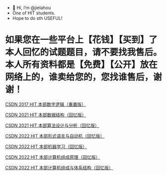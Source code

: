 - 👋 Hi, I’m @jielahou
- One of HIT students.
- Hope to do sth USEFUL!

# 如果您在一些平台上【花钱】【买到】了本人回忆的试题题目，请不要找我售后。本人所有资料都是【免费】【公开】放在网络上的，谁卖给您的，您找谁售后，谢谢！

[CSDN 2017 HIT 本部数字逻辑（重置版）](https://blog.csdn.net/weixin_52027058/article/details/127412113)

[CSDN 2021 HIT 本部数据结构（回忆版）](https://blog.csdn.net/weixin_52027058/article/details/121578432)

[CSDN 2021 HIT 本部算法设计与分析（回忆版）](https://blog.csdn.net/weixin_52027058/article/details/122264043)

[CSDN 2022 HIT 本部形式语言与自动机（回忆版）](https://blog.csdn.net/weixin_52027058/article/details/124738005)

[CSDN 2022 HIT 本部机器学习（回忆版）](https://blog.csdn.net/weixin_52027058/article/details/127599425)

[CSDN 2022 HIT 本部计算机组成原理（回忆版）](https://blog.csdn.net/weixin_52027058/article/details/128060862)

[CSDN 2022 HIT 本部计算机组成与体系结构（回忆版）](https://blog.csdn.net/weixin_52027058/article/details/129227095)





<!---
jielahou/jielahou is a ✨ special ✨ repository because its `README.md` (this file) appears on your GitHub profile.
You can click the Preview link to take a look at your changes.
--->
